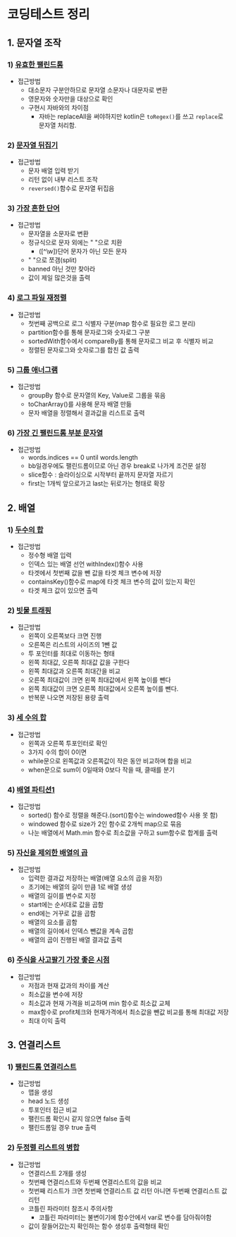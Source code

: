 # 코딩테스트 정리
## 1. 문자열 조작
### 1) [유효한 팰린드롬](../code/StringControll/ValidPalindrome.kt)
- 접근방법
    - 대소문자 구분안하므로 문자열 소문자나 대문자로 변환
    - 영문자와 숫자만을 대상으로 확인
    - 구현시 자바와의 차이점
        - 자바는 replaceAll을 써야하지만 kotlin은 `toRegex()`를 쓰고 `replace`로 문자열 처리함.
### 2) [문자열 뒤집기](../code/StringControll/ReverseString.kt)
- 접근방법
    - 문자 배열 입력 받기
    - 리턴 없이 내부 리스트 조작
    - `reversed()`함수로 문자열 뒤집음
### 3) [가장 흔한 단어](../code/StringControll/MostCommonWord.kt)
- 접근방법
    - 문자열을 소문자로 변환
    - 정규식으로 문자 외에는 " "으로 치환
        - ([^\\w])단어 문자가 아닌 모든 문자
    - " "으로 쪼갬(split)
    - banned 아닌 것만 찾아라
    - 값이 제일 많은것을 출력
### 4) [로그 파일 재정렬](../code/StringControll/ReorderLogFiles.kt)
- 접근방법
    - 첫번째 공백으로 로그 식별자 구분(map 함수로 필요한 로그 분리)
    - partition함수를 통해 문자로그와 숫자로그 구분
    - sortedWith함수에서 compareBy를 통해 문자로그 비교 후 식별자 비교
    - 정렬된 문자로그와 숫자로그를 합친 값 출력
### 5) [그룹 애너그램](../code/StringControll/GroupAnagrams.kt)
- 접근방법
    - groupBy 함수로 문자열의 Key, Value로 그룹을 묶음
    - toCharArray()를 사용해 문자 배열 만듦
    - 문자 배열을 정렬해서 결과값을 리스트로 출력
### 6) [가장 긴 팰린드롬 부분 문자열](../code/StringControll/LongestPalindrome.kt)
- 접근방법
    - words.indices == 0 until words.length
    - bb일경우에도 팰린드롬이므로 아닌 경우 break로 나가게 조건문 설정
    - slice함수 : 슬라이싱으로 시작부터 끝까지 문자열 자르기
    - first는 1개씩 앞으로가고 last는 뒤로가는 형태로 확장
## 2. 배열
### 1) [두수의 합](../code/Array/TwoSum.kt)
- 접근방법
    - 정수형 배열 입력
    - 인덱스 있는 배열 선언 withIndex()함수 사용
    - 타겟에서 첫번째 값을 뺀 값을 타겟 체크 변수에 저장
    - containsKey()함수로 map에 타겟 체크 변수의 값이 있는지 확인
    - 타겟 체크 값이 있으면 출력
### 2) [빗물 트래핑](../code/Array/TrappingRainWater.kt)
- 접근방법
    - 왼쪽이 오른쪽보다 크면 진행
    - 오른쪽은 리스트의 사이즈의 1뺀 값
    - 투 포인터를 최대로 이동하는 형태
    - 왼쪽 최대값, 오른쪽 최대값 값을 구한다
    - 왼쪽 최대값과 오른쪽 최대간을 비교
    - 오른쪽 최대값이 크면 왼쪽 최대값에서 왼쪽 높이를 뺀다
    - 왼쪽 최대값이 크면 오른쪽 최대값에서 오른쪽 높이를 뺀다.
    - 반복문 나오면 저장된 용량 출력
### 3) [세 수의 합](../code/Array/ThreeSum.kt)
- 접근방법
    - 왼쪽과 오른쪽 투포인터로 확인
    - 3가지 수의 합이 0이면 
    - while문으로 왼쪽값과 오른쪽값이 작은 동안 비교하며 합을 비교
    - when문으로 sum이 0일때와 0보다 작을 때, 클때를 분기
### 4) [배열 파티션1](../code/Array/ArrayPairSum.kt)
- 접근방법
    - sorted() 함수로 정렬을 해준다.(sort()함수는 windowed함수 사용 못 함)
    - windowed 함수로 size가 2인 함수로 2개씩 map으로 묶음
    - 나눈 배열에서 Math.min 함수로 최소값을 구하고 sum함수로 합계를 출력
### 5) [자신을 제외한 배열의 곱](../code/Array/ProductExceptSelf.kt)
- 접근방법
    - 입력한 결과값 저장하는 배열(배열 요소의 곱을 저장)
    - 초기에는 배열의 길이 만큼 1로 배열 생성
    - 배열의 길이를 변수로 지정
    - start에는 순서대로 값을 곱함
    - end에는 거꾸로 값을 곱함
    - 배열의 요소를 곱함
    - 배열의 길이에서 인덱스 뺀값을 계속 곱함
    - 배열의 곱이 진행된 배열 결과값 출력
### 6) [주식을 사고팔기 가장 좋은 시점](../code/Array/MaxProfit.kt)
- 접근방법
    - 저점과 현재 값과의 차이를 계산
    - 최소값을 변수에 저장
    - 최소값과 현재 가격을 비교하며 min 함수로 최소값 교체
    - max함수로 profit체크와 현재가격에서 최소값을 뺀값 비교를 통해 최대값 저장
    - 최대 이익 출력
## 3. 연결리스트
### 1) [팰린드롬 연결리스트](../code/LinkedList/IsPalindrome.kt)
- 접근방법
    - 맵을 생성
    - head 노드 생성
    - 투포인터 접근 비교
    - 팰린드롬 확인시 같지 않으면 false 출력
    - 팰린드롬일 경우 true 출력
### 2) [두정렬 리스트의 병합](../code/LinkedList/MergeTwoList.kt)
- 접근방법
    - 연결리스트 2개를 생성
    - 첫번째 연결리스트와 두번째 연결리스트의 값을 비교
    - 첫번째 리스트가 크면 첫번째 연결리스트 값 리턴 아니면 두번째 연결리스트 값 리턴
    - 코틀린 파라미터 참조시 주의사항
        - 코틀린 파라미터는 불변이기에 함수안에서 var로 변수를 담아줘야함
    - 값이 잘들어갔는지 확인하는 함수 생성후 출력형태 확인